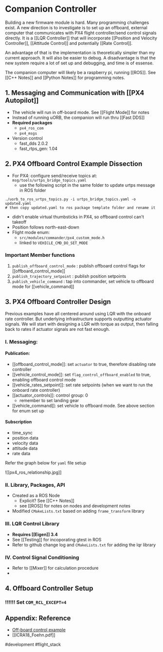 # Companion Controller

Building a new firmware module is hard. Many programming challenges exist. A new direction is to investigate is to set up an offboard, external computer that communicates with PX4 flight controller/send control signals directly. It is a [[LQR Controller]] that will incorporate [[Position and Velocity Controller]], [[Attitude Control]] and potentially [[Rate Control]]. 

An advantage of that is the implementation is theoretically simpler than my current approach. It will also be easier to debug. A disadvantage is that the new system require a lot of set up and debugging, and time is of essense. 

The companion computer will likely be a raspberry pi, running [[ROS]]. See [[C++ Notes]] and [[Python Notes]] for programming notes. 

## 1. Messaging and Communication with [[PX4 Autopilot]]
- The vehicle will run in off-board mode. See [[Flight Mode]] for notes
- Instead of running uORB, the companion will run thru [[Fast DDS]]
- **Required packages**
	- `px4_ros_com`
	- `px4_msgs`
- Version control
	- fast_dds 2.0.2
	- fast_rtps_gen: 1.04

## 2. PX4 Offboard Control Example Dissection
- For PX4: configure send/receive topics at: `msg/tools/urtps_bridge_topics.yaml`
	- use the following script in the same folder to update urtps message in ROS folder
```shell
./uorb_to_ros_urtps_topics.py -i urtps_bridge_topics.yaml -o updated.yaml
# then copy updated.yaml to ros package template folder and rename it
```
- didn't enable virtual thumbsticks in PX4, so offboard control can't takeoff
- Position follows north-east-down
- Flight mode enum:
	- `src/modules/commander/px4_custom_mode.h`
	- linked to `VEHICLE_CMD_DO_SET_MODE`

### Important Member functions
1. `publish_offboard_control_mode` : publish offboard control flags for [[offboard_control_mode]]
2. `publish_trajectory_setpoint` : publish position setpoints
3. `publish_vehicle_command` : tap into commander, set vehicle to offboard mode for [[vehicle_command]]

## 3. PX4 Offboard Controller Design

Previous examples have all centered around using LQR with the onboard rate controller. But underlying infrastructure supports outputting actuator signals. We will start with designing a LQR with torque as output, then falling back to rates if actuator signals are not fast enough.

### I. Messaging:
#### Publication:
- [[offboard_control_mode]]: set `actuator` to true, therefore disabling rate controller
- [[vehicle_control_mode]]: set `flag_control_offboard_enabled` to true, enabling offboard control mode
- [[vehicle_rates_setpoint]]: set rate setpoints (when we want to run the onboard rate controller)
- [[actuator_controls]]: control group: 0
	- remember to set landing gear
- [[vehicle_command]]: set vehicle to offboard mode. See above section for enum set up

#### Subscription
- time_sync
- position data
- velocity data
- attitude data
- rate data

Refer the graph below for `yaml` file setup

![[px4_ros_relationship.jpg]]

### II. Library, Packages, API
- Created as a ROS Node
	- Explicit? See [[C++ Notes]]
	- see [[ROS]] for notes on nodes and development notes
- Modified `CMakeLists.txt` based on adding `frame_transform` library

### III. LQR Control Library
- **Requires [[Eigen]] 3.4**
- See [[Testing]] for incoporating gtest in ROS
- Refer to github change log and `CMakeLists.txt` for adding the lqr library

### IV. Control Signal Conditioning
- Refer to [[Mixer]] for calculation procedure
- 

## 4. Offboard Controller Setup
### **!!!!!! Set `COM_RCL_EXCEPT=4`**



## Appendix: Reference
- [Off-board control example](https://docs.px4.io/main/en/ros/ros2_offboard_control.html)
- [[ICRA18_Foehn.pdf]]

#development #flight_stack 